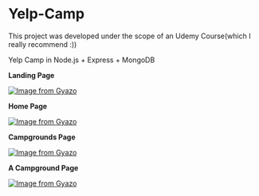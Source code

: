 # Yelp-Camp

This project was developed under the scope of an Udemy Course(which I really recommend :))

Yelp Camp in Node.js + Express + MongoDB

**Landing Page**

[![Image from Gyazo](https://i.gyazo.com/0ea36720880a2cb54ebe05642c145626.jpg)](https://gyazo.com/0ea36720880a2cb54ebe05642c145626)

**Home Page**

[![Image from Gyazo](https://i.gyazo.com/17ff36580eedd8a0dbbd8ca8aa3a0d13.png)](https://gyazo.com/17ff36580eedd8a0dbbd8ca8aa3a0d13)

**Campgrounds Page**

[![Image from Gyazo](https://i.gyazo.com/963bcd5a7ee385f28839871aeae72610.png)](https://gyazo.com/963bcd5a7ee385f28839871aeae72610)

**A Campground Page**

[![Image from Gyazo](https://i.gyazo.com/51b6c7e0e27977d051b81853b0c68a95.png)](https://gyazo.com/51b6c7e0e27977d051b81853b0c68a95)

